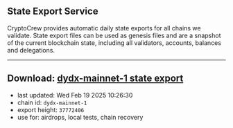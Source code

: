 ## State Export Service
CryptoCrew provides automatic daily state exports for all chains we validate. State export files can be used as genesis files and are a snapshot of the current blockchain state, including all validators, accounts, balances and delegations.

---
**Download: [dydx-mainnet-1 state export](https://dl-tyo.ccvalidators.com/SERVICE/dydx/dydx-mainnet-1_export_37772406.json)**
---

- last updated: Wed Feb 19 2025 10:26:30
- chain id: `dydx-mainnet-1`
- export height: `37772406`
- use for: airdrops, local tests, chain recovery
